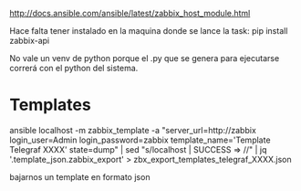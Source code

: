 http://docs.ansible.com/ansible/latest/zabbix_host_module.html

Hace falta tener instalado en la maquina donde se lance la task:
pip install zabbix-api

No vale un venv de python porque el .py que se genera para ejecutarse correrá con el python del sistema.


# Templates
ansible localhost -m zabbix_template -a "server_url=http://zabbix login_user=Admin login_password=zabbix template_name='Template Telegraf XXXX' state=dump" | sed "s/localhost | SUCCESS => //" | jq '.template_json.zabbix_export' > zbx_export_templates_telegraf_XXXX.json

bajarnos un template en formato json
